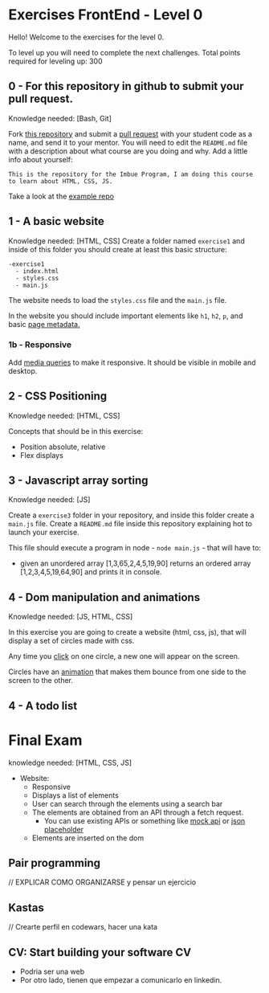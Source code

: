 # Exercises FrontEnd - Level 0

Hello! Welcome to the exercises for the level 0.

To level up you will need to complete the next challenges. Total points required for leveling up: 300

## 0 - For this repository in github to submit your pull request.
Knowledge needed: [Bash, Git]

Fork [this repository](https://github.com/imbue-program/MAD-001-exercises) and submit a [pull request](programs/software/git.md) with your student code as a name, and send it to your mentor. 
You will need to edit the `README.md` file with a description about what course are you doing and why. 
Add a little info about yourself:

```
This is the repository for the Imbue Program, I am doing this course to learn about HTML, CSS, JS.
```

Take a look at the [example repo](https://github.com/imbue-program/MAD-001-exercises)

## 1 - A basic website 
Knowledge needed: [HTML, CSS]
Create a folder named `exercise1` and inside of this folder you should create at least this basic structure:
```
-exercise1
  - index.html
  - styles.css
  - main.js
```
The website needs to load the `styles.css` file and the `main.js` file. 

In the website you should include important elements like `h1`, `h2`, `p`, and basic [page metadata.](program/frontend/seo.md) 

### 1b - Responsive 
Add [media queries](program/frontend/css.md) to make it responsive. It should be visible in mobile and desktop. 

## 2 - CSS Positioning 
Knowledge needed: [HTML, CSS]

Concepts that should be in this exercise: 
- Position absolute, relative
- Flex displays

## 3 - Javascript array sorting 
Knowledge needed: [JS]

Create a `exercise3` folder in your repository, and inside this folder create a `main.js` file.
Create a `README.md` file inside this repository explaining hot to launch your exercise.

This file should execute a program in node - `node main.js` - that will have to:
- given an unordered array [1,3,65,2,4,5,19,90] returns an ordered array [1,2,3,4,5,19,64,90] and prints it in console.

## 4 - Dom manipulation and animations 
Knowledge needed: [JS, HTML, CSS]

In this exercise you are going to create a website (html, css, js), that will display a set of circles made with css.

Any time you [click](program/frontend/js/index.md#dom) on one circle, a new one will appear on the screen.

Circles have an [animation](program/frontend/css.md) that makes them bounce from one side to the screen to the other.


## 4 - A todo list 


# Final Exam 
knowledge needed: [HTML, CSS, JS]

- Website: 
  - Responsive
  - Displays a list of elements
  - User can search through the elements using a search bar
  - The elements are obtained from an API through a fetch request. 
    - You can use existing APIs or something like [mock api](https://www.mockapi.io/) or [json placeholder](https://jsonplaceholder.typicode.com/)
  - Elements are inserted on the dom
  

## Pair programming

// EXPLICAR COMO ORGANIZARSE y pensar un ejercicio


## Kastas
// Crearte perfil en codewars, hacer una kata

## CV: Start building your software CV
- Podria ser una web
- Por otro lado, tienen que empezar a comunicarlo en linkedin.